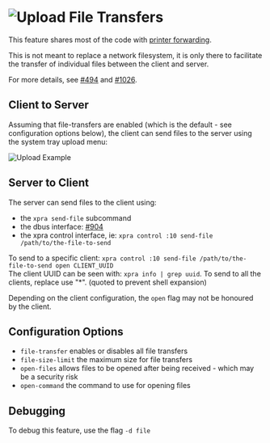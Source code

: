 # ![Upload](https://xpra.org/icons/upload.png) File Transfers

This feature shares most of the code with [printer forwarding](./Printing.md).

This is not meant to replace a network filesystem, it is only there to facilitate the transfer of individual files between the client and server.

For more details, see [#494](https://github.com/Xpra-org/xpra/issues/494) and [#1026](https://github.com/Xpra-org/xpra/issues/1026).


## Client to Server
Assuming that file-transfers are enabled (which is the default - see configuration options below), the client can send files to the server using the system tray upload menu:

![Upload Example](https://xpra.org/images/upload.png)


## Server to Client
The server can send files to the client using:
* the `xpra send-file` subcommand
* the dbus interface: [#904](https://github.com/Xpra-org/xpra/issues/904)
* the xpra control interface, ie: `xpra control :10 send-file /path/to/the-file-to-send`

To send to a specific client: `xpra control :10 send-file /path/to/the-file-to-send open CLIENT_UUID` \
The client UUID can be seen with: `xpra info | grep uuid`.
To send to all the clients, replace use "*". (quoted to prevent shell expansion)

Depending on the client configuration, the `open` flag may not be honoured by the client.


## Configuration Options
* `file-transfer` enables or disables all file transfers
* `file-size-limit` the maximum size for file transfers
* `open-files` allows files to be opened after being received - which may be a security risk
* `open-command` the command to use for opening files

## Debugging
To debug this feature, use the flag `-d file`
